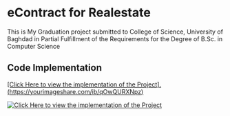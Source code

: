 # eContract for Realestate
This is My Graduation project submitted to College of Science, University of Baghdad in Partial Fulfillment of the Requirements for the Degree of B.Sc. in Computer Science

## Code Implementation
[[Click Here to view the implementation of the Project].(https://yourimageshare.com/ib/qOwQURXNpz)](https://streamable.com/hmlhjf?v=YOUTUBE_VIDEO_ID_HERE)


[![Click Here to view the implementation of the Project](https://yourimageshare.com/ib/qOwQURXNpz)](http://www.youtube.com/watch?v=YOUTUBE_VIDEO_ID_HERE)

